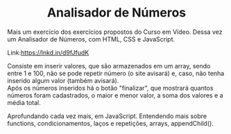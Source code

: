 <h1 align="center">Analisador de Números</h1>

Mais um exercício dos exercícios propostos do Curso em Vídeo.
Dessa vez um Analisador de Números, com HTML, CSS e JavaScript. 

Link:https://lnkd.in/d9fJfudK

Consiste em inserir valores, que são armazenados em um array, sendo entre 1 e 100, não se pode repetir número (o site avisará) e, caso, não tenha inserido algum valor (também avisará). <br>
Após os números inseridos há o botão "finalizar", que mostrará quantos números foram cadastrados, o maior e menor valor, a soma dos valores e a média total.

Aprofundando cada vez mais, em JavaScript. Entendendo mais sobre functions, condicionamentos, laços e repetições, arrays, appendChild().

##

<img src="" />
<img src="" />
